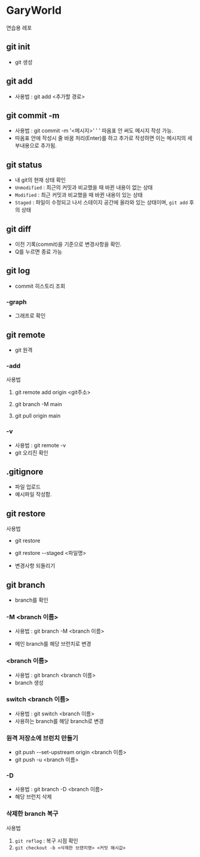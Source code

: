 # GaryWorld

연습용 레포

## git init

-   git 생성

## git add

-   사용법 : git add <추가할 경로>

## git commit -m

-   사용법 : git commit -m '<메시지>'
    ' ' 따옴표 안 써도 메시지 작성 가능.
-   따옴표 안에 작성시 줄 바꿈 처리(Enter)를 하고 추가로 작성하면 이는 메시지의 세부내용으로 추가됨.

## git status

-   내 git의 현재 상태 확인
-   `Unmodified` : 최근의 커밋과 비교했을 때 바뀐 내용이 없는 상태
-   `Modified` : 최근 커밋과 비교했을 때 바뀐 내용이 있는 상태
-   `Staged` : 파일이 수정되고 나서 스테이지 공간에 올라와 있는 상태이며, `git add` 후의 상태

## git diff

-   이전 기록(commit)을 기준으로 변경사항을 확인.
-   Q를 누르면 종료 가능

## git log

-   commit 히스토리 조회

### -graph

-   그래프로 확인

## git remote

-   git 원격

### -add

사용법

<!-- 원격 레포와 연결 -->

1.  git remote add origin <git주소>

<!-- branch를 `main`으로 변경 -->

2.  git branch -M main

<!-- git pull -->

3.  git pull origin main

### -v

-   사용법 : git remote -v
-   git 오리진 확인

## .gitignore

-   파일 업로드
-   예시파일 작성함.

## git restore

사용법

-   git restore
-   git restore --staged <파일명>

-   변경사항 되돌리기

## git branch

-   branch를 확인

### -M <branch 이름>

-   사용법 : git branch -M <branch 이름>

-   메인 branch를 해당 브런치로 변경

### <branch 이름>

-   사용법 : git branch <branch 이름>
-   branch 생성

### switch <branch 이름>

-   사용법 : git switch <branch 이름>
-   사용하는 branch를 해당 branch로 변경

### 원격 저장소에 브런치 만들기

-   git push --set-upstream origin <branch 이름>
-   git push -u <branch 이름>

### -D

-   사용법 : git branch -D <branch 이름>
-   해당 브런치 삭제

### 삭제한 branch 복구

사용법

1. `git reflog` : 복구 시점 확인
2. `git checkout -b <삭제한 브랜치명> <커밋 해시값>`
